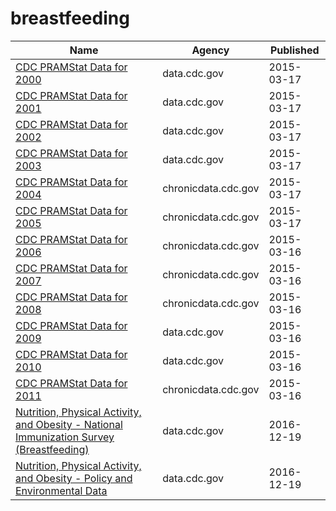 # breastfeeding

Name | Agency | Published
---- | ---- | ---------
[CDC PRAMStat Data for 2000](../socrata/3hwj-hqmh.md) | data.cdc.gov | 2015-03-17
[CDC PRAMStat Data for 2001](../socrata/u93h-quup.md) | data.cdc.gov | 2015-03-17
[CDC PRAMStat Data for 2002](../socrata/dnxe-zgxs.md) | data.cdc.gov | 2015-03-17
[CDC PRAMStat Data for 2003](../socrata/u76f-m89e.md) | data.cdc.gov | 2015-03-17
[CDC PRAMStat Data for 2004](../socrata/xyxp-dxa9.md) | chronicdata.cdc.gov | 2015-03-17
[CDC PRAMStat Data for 2005](../socrata/pj7z-f3xf.md) | chronicdata.cdc.gov | 2015-03-17
[CDC PRAMStat Data for 2006](../socrata/akmt-4qtj.md) | chronicdata.cdc.gov | 2015-03-16
[CDC PRAMStat Data for 2007](../socrata/vr6p-ert2.md) | chronicdata.cdc.gov | 2015-03-16
[CDC PRAMStat Data for 2008](../socrata/4ya2-fkvt.md) | chronicdata.cdc.gov | 2015-03-16
[CDC PRAMStat Data for 2009](../socrata/qwpv-wpc8.md) | data.cdc.gov | 2015-03-16
[CDC PRAMStat Data for 2010](../socrata/xvu4-xjdb.md) | data.cdc.gov | 2015-03-16
[CDC PRAMStat Data for 2011](../socrata/ese6-rqpq.md) | chronicdata.cdc.gov | 2015-03-16
[Nutrition, Physical Activity, and Obesity - National Immunization Survey (Breastfeeding)](../socrata/8hxn-cvik.md) | data.cdc.gov | 2016-12-19
[Nutrition, Physical Activity, and Obesity - Policy and Environmental Data](../socrata/k8w5-7ju6.md) | data.cdc.gov | 2016-12-19

